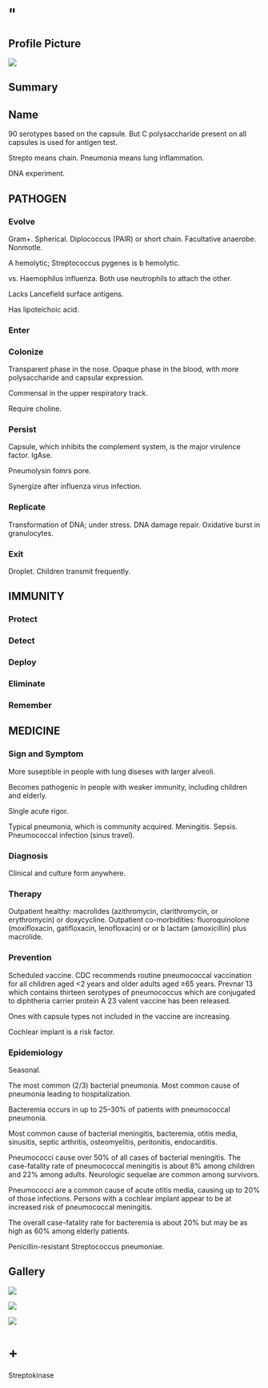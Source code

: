 # "

## Profile Picture

![](1.jpeg)

## Summary

## Name

90 serotypes based on the capsule.
But C polysaccharide present on all capsules is used for antigen test.

Strepto means chain.
Pneumonia means lung inflammation.

DNA experiment.

## PATHOGEN

### Evolve

Gram+.
Spherical.
Diplococcus (PAIR) or short chain.
Facultative anaerobe.
Nonmotle.

A hemolytic; Streptococcus pygenes is b hemolytic.

vs. Haemophilus influenza.
Both use neutrophils to attach the other.

Lacks Lancefield surface antigens.

Has lipoteichoic acid.

### Enter

### Colonize

Transparent phase in the nose.
Opaque phase in the blood, with more polysaccharide and capsular expression.

Commensal in the upper respiratory track.

Require choline.

### Persist

Capsule, which inhibits the complement system, is the major virulence factor.
IgAse.

Pneumolysin fomrs pore.

Synergize after influenza virus infection.

### Replicate

Transformation of DNA; under stress.
DNA damage repair.
Oxidative burst in granulocytes.

### Exit

Droplet.
Children transmit frequently.

## IMMUNITY

### Protect

### Detect

### Deploy

### Eliminate

### Remember

## MEDICINE

### Sign and Symptom

More suseptible in people with lung diseses with larger alveoli.

Becomes pathogenic in people with weaker immunity, including children and elderly. 

Single acute rigor.

Typical pneumonia, which is community acquired.
Meningitis.
Sepsis.
Pneumococcal infection (sinus travel).

### Diagnosis

Clinical and culture form anywhere.

### Therapy

Outpatient healthy: macrolides (azithromycin, clarithromycin, or erythromycin) or doxycycline.
Outpatient co-morbidities: fluoroquinolone (moxifloxacin, gatifloxacin, lenofloxacin) or or b lactam (amoxicillin) plus macrolide.

### Prevention

Scheduled vaccine.
CDC recommends routine pneumococcal vaccination for all children aged <2 years and older adults aged ≥65 years.
Prevnar 13 which contains thirteen serotypes of pneumococcus which are conjugated to diphtheria carrier protein
A 23 valent vaccine has been released.

Ones with capsule types not included in the vaccine are increasing.

Cochlear implant is a risk factor.

### Epidemiology

Seasonal.

The most common (2/3) bacterial pneumonia.
Most common cause of pneumonia leading to hospitalization.

Bacteremia occurs in up to 25–30% of patients with pneumococcal pneumonia.

Most common cause of bacterial meningitis, bacteremia, otitis media, sinusitis, septic arthritis, osteomyelitis, peritonitis, endocarditis.

Pneumococci cause over 50% of all cases of bacterial meningitis.
The case-fatality rate of pneumococcal meningitis is about 8% among children and 22% among adults.
Neurologic sequelae are common among survivors.

Pneumococci are a common cause of acute otitis media, causing up to 20% of those infections.
Persons with a cochlear implant appear to be at increased risk of pneumococcal meningitis.

The overall case-fatality rate for bacteremia is about 20% but may be as high as 60% among elderly patients.

Penicillin-resistant Streptococcus pneumoniae.

## Gallery

![](2.jpeg)

![](3.jpeg)

![](4.jpeg)

# +

Streptokinase
